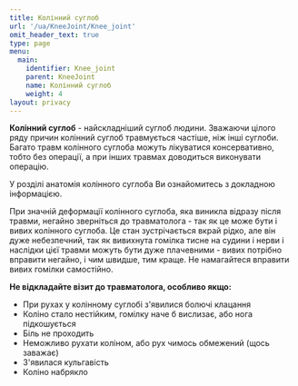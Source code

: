 ```yaml
---
title: Колінний суглоб
url: '/ua/KneeJoint/Knee_joint'
omit_header_text: true
type: page
menu:
  main:
    identifier: Knee_joint
    parent: KneeJoint
    name: Колінний суглоб
    weight: 4
layout: privacy
---
```

**Колінний суглоб** - найскладніший суглоб людини. Зважаючи цілого ряду причин колінний суглоб травмується частіше, ніж інші суглоби. Багато травм колінного суглоба можуть лікуватися консервативно, тобто без операції, а при інших травмах доводиться виконувати операцію.

У розділі анатомія колінного суглоба Ви ознайомитесь з докладною інформацією.

При значній деформації колінного суглоба, яка виникла відразу після травми, негайно зверніться до травматолога - так як це може бути і вивих колінного суглоба. Це стан зустрічається вкрай рідко, але він дуже небезпечний, так як вивихнута гомілка тисне на судини і нерви і наслідки цієї травми можуть бути дуже плачевними - вивих потрібно вправити негайно, і чим швидше, тим краще. Не намагайтеся вправити вивих гомілки самостійно.

**Не відкладайте візит до травматолога, особливо якщо:**
- При рухах у колінному суглобі з'явилися болючі клацання
- Коліно стало нестійким, гомілку наче б вислизає, або нога підкошується
- Біль не проходить
- Неможливо рухати коліном, або рух чимось обмежений (щось заважає)
- З'явилася кульгавість
- Коліно набрякло